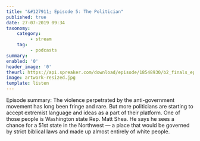 ```yaml
---
title: "&#127911; Episode 5: The Politician"
published: true
date: 27-07-2019 09:34
taxonomy:
    category:
         - stream
    tag:
         - podcasts
summary:
enabled: '0'
header_image: '0'
theurl: https://api.spreaker.com/download/episode/18548930/b2_finals_ep5.mp3
image: artwork-resized.jpg
template: listen
---
```

 
Episode summary: The violence perpetrated by the anti-government movement has long been fringe and rare. But more politicians are starting to accept extremist language and ideas as a part of their platform. One of those people is Washington state Rep. Matt Shea. He says he sees a chance for a 51st state in the Northwest — a place that would be governed by strict biblical laws and made up almost entirely of white people.
